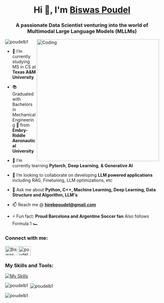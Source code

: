 <h1 align="center">Hi 👋, I'm <a href="https://poudelb.com.np/">Biswas Poudel</a></h1>
<h3 align="center">A passionate Data Scientist venturing into the world of Multimodal Large Language Models (MLLMs)</h3>
<img align="right" alt="Coding" width="400" src="https://user-images.githubusercontent.com/74038190/212749695-a6817c5a-a794-462b-afca-1b5ce7dd5e63.gif">
<p align="left"> <img src="https://komarev.com/ghpvc/?username=poudelb1&label=Profile%20views&color=0e75b6&style=flat" alt="poudelb1" /> </p>

- 🔭 I’m currently studying MS in CS at **Texas A&M University**
-  :books: Graduated with Bachelors in Mechanical Engineering 🚀 from **Embry-Riddle Aeronautical University**

- 🌱 I’m currently learning **Pytorch**, **Deep Learning**, **& Generative AI**
- 👯 I’m looking to collaborate on developing **LLM powered applications** including RAG, Finetuning, LLM optimizations, etc

- 💬 Ask me about **Python, C++, Machine Learning, Deep Learning, Data Structure and Algorithm, LLM's** 

- 📫 Reach me @ **hirebpoudel@gmail.com**

- ⚡ Fun fact: **Proud Barcelona and Argentine Soccer fan** Also follows Formula 1 🏎️


<h3 align="left">Connect with me:</h3>
<p align="left">
<a href="https://www.linkedin.com/in/biswas-poudel/" target="blank"><img align="center" src="https://raw.githubusercontent.com/rahuldkjain/github-profile-readme-generator/master/src/images/icons/Social/linked-in-alt.svg" alt="Biswas Poudel" height="30" width="40" /></a>
<a href="https://instagram.com/poudelb1" target="blank"><img align="center" src="https://raw.githubusercontent.com/rahuldkjain/github-profile-readme-generator/master/src/images/icons/Social/instagram.svg" alt="poudelb1" height="30" width="40" /></a>
</p>

<h3 align="left">My Skills and Tools:</h3>

[![My Skills](https://skillicons.dev/icons?i=cpp,django,git,postgres,mongodb,py,pytorch,html,css,postman)](https://skillicons.dev)

<p><img align="left" src="https://github-readme-stats.vercel.app/api/top-langs?username=poudelb1&show_icons=true&locale=en&layout=compact" alt="poudelb1" /></p>

<p>&nbsp;<img align="center" src="https://github-readme-stats.vercel.app/api?username=poudelb1&show_icons=true&locale=en" alt="poudelb1" /></p>

<p><img align="center" src="https://github-readme-streak-stats.herokuapp.com/?user=poudelb1&" alt="poudelb1" /></p>

<!--
**joshmadakor1/joshmadakor1** is a ✨ _special_ ✨ repository because its `README.md` (this file) appears on your GitHub profile.

Here are some ideas to get you started:

- 🔭 I’m currently working on ...
- 🌱 I’m currently learning ...
- 👯 I’m looking to collaborate on ...
- 🤔 I’m looking for help with ...
- 💬 Ask me about ...
- 📫 How to reach me: ...
- 😄 Pronouns: ...
- ⚡ Fun fact: ...
-->

